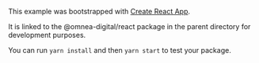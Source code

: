 This example was bootstrapped with [Create React App](https://github.com/facebook/create-react-app).

It is linked to the @omnea-digital/react package in the parent directory for development purposes.

You can run `yarn install` and then `yarn start` to test your package.
